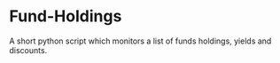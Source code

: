 # Fund-Holdings
A short python script which monitors a list of funds holdings, yields and discounts.
